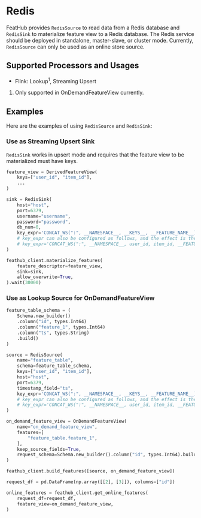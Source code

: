 # Redis

FeatHub provides `RedisSource` to read data from a Redis database and
`RedisSink` to materialize feature view to a Redis database. The Redis service
should be deployed in standalone, master-slave, or cluster mode. Currently,
`RedisSource` can only be used as an online store source.

<!-- TODO: Add document describing the structure of data saved to Redis. -->

## Supported Processors and Usages

- Flink: Lookup<sup>1</sup>, Streaming Upsert

1. Only supported in OnDemandFeatureView currently.

## Examples

Here are the examples of using `RedisSource` and `RedisSink`:

### Use as Streaming Upsert Sink

 `RedisSink` works in upsert mode and requires that the feature view to be
 materialized must have keys.

```python
feature_view = DerivedFeatureView(
    keys=["user_id", "item_id"],
    ...
)

sink = RedisSink(
    host="host",
    port=6379,
    username="username",
    password="password",
    db_num=0,
    key_expr='CONCAT_WS(":", __NAMESPACE__, __KEYS__, __FEATURE_NAME__)',
    # key_expr can also be configured as follows, and the effect is the same.
    # key_expr='CONCAT_WS(":", __NAMESPACE__, user_id, item_id, __FEATURE_NAME__)',
)

feathub_client.materialize_features(
    feature_descriptor=feature_view,
    sink=sink,
    allow_overwrite=True,
).wait(30000)
```

### Use as Lookup Source for OnDemandFeatureView

```python
feature_table_schema = (
    Schema.new_builder()
    .column("id", types.Int64)
    .column("feature_1", types.Int64)
    .column("ts", types.String)
    .build()
)

source = RedisSource(
    name="feature_table",
    schema=feature_table_schema,
    keys=["user_id", "item_id"],
    host="host",
    port=6379,
    timestamp_field="ts",
    key_expr='CONCAT_WS(":", __NAMESPACE__, __KEYS__, __FEATURE_NAME__)',
    # key_expr can also be configured as follows, and the effect is the same.
    # key_expr='CONCAT_WS(":", __NAMESPACE__, user_id, item_id, __FEATURE_NAME__)',
)

on_demand_feature_view = OnDemandFeatureView(
    name="on_demand_feature_view",
    features=[
        "feature_table.feature_1",
    ],
    keep_source_fields=True,
    request_schema=Schema.new_builder().column("id", types.Int64).build(),
)

feathub_client.build_features([source, on_demand_feature_view])

request_df = pd.DataFrame(np.array([[2], [3]]), columns=["id"])

online_features = feathub_client.get_online_features(
    request_df=request_df,
    feature_view=on_demand_feature_view,
)
```

